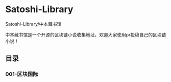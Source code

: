 # Satoshi-Library
Satoshi-Library/中本藏书馆

中本藏书馆是一个开源的区块链小说收集地址，欢迎大家使用pr投稿自己的区块链小说！

## 目录

### 001-区块国际
